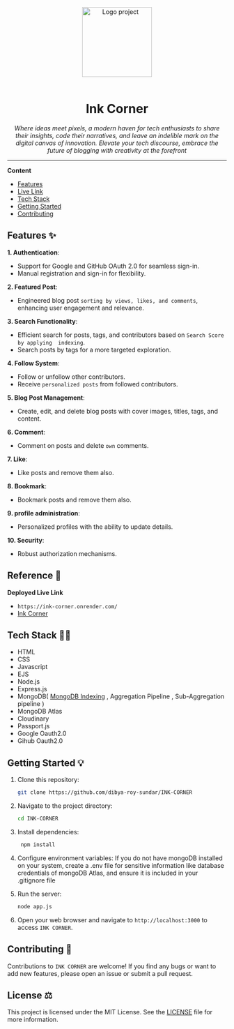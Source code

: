<div align="center">
  <a href="#">
  	<img src="https://media.giphy.com/media/JIX9t2j0ZTN9S/giphy-downsized.gif" alt="Logo project" height="160" />
  </a>
  <br>
  <br>
  <p>
    <h1>Ink Corner</h1>
  </p>
  <p>
     <i>Where ideas meet pixels, a modern haven for tech enthusiasts to share their insights, code their narratives, and leave an indelible mark on the digital canvas of innovation. Elevate your tech discourse, embrace the future of blogging with creativity at the forefront</i>
  </p>
  <p>



  </p>
</div>

---

**Content**

* [Features](https://github.com/dibya-roy-sundar/INK-CORNER?tab=readme-ov-file#features-)
* [Live Link](https://github.com/dibya-roy-sundar/INK-CORNER?tab=readme-ov-file#reference-)
* [Tech Stack](https://github.com/dibya-roy-sundar/INK-CORNER?tab=readme-ov-file#tech-stack-)
* [Getting Started ](https://github.com/dibya-roy-sundar/INK-CORNER?tab=readme-ov-file#getting-started-)
* [ Contributing ](https://github.com/dibya-roy-sundar/INK-CORNER?tab=readme-ov-file#contributing-)


## Features ✨
**1. Authentication**:
* Support for Google and GitHub OAuth 2.0 for seamless sign-in.
* Manual registration and sign-in for flexibility.

**2. Featured Post**:
*  Engineered blog post ```sorting by views, likes, and comments```, enhancing user engagement and relevance.

**3. Search Functionality**:
* Efficient search for posts, tags, and contributors based on ```Search Score by applying  indexing```.
* Search posts by tags for a more targeted exploration.

**4. Follow System**:
* Follow or unfollow other contributors.
* Receive ```personalized posts``` from followed contributors.

**5. Blog Post Management**:
* Create, edit, and delete blog posts with cover images, titles, tags, and content.

**6. Comment**:
* Comment on posts and delete ```own``` comments.

**7. Like**:
* Like  posts and remove them also.

**8. Bookmark**:
* Bookmark  posts and remove  them also.

**9. profile administration**:
* Personalized profiles with the ability to update details.
  
**10. Security**:
* Robust  authorization mechanisms.




## Reference 🐙
**Deployed Live Link**

* ```https://ink-corner.onrender.com/```
* [Ink Corner](https://ink-corner.onrender.com/)

## Tech Stack 🧑‍💻
* HTML
* CSS
* Javascript
* EJS
* Node.js
* Express.js
* MongoDB( [MongoDB Indexing](https://dibya-roy.hashnode.dev/boost-database-performance-in-mongodb-by-indexing) , Aggregation Pipeline , Sub-Aggregation pipeline )
* MongoDB Atlas
* Cloudinary
* Passport.js
* Google Oauth2.0
* Gihub Oauth2.0

	 

## Getting Started 💡
1. Clone this repository:
   
	  ```bash
	  git clone https://github.com/dibya-roy-sundar/INK-CORNER
	  ```

2. Navigate to the project directory:
   
	  ```bash
	  cd INK-CORNER
	 ```

3. Install dependencies:
   
	  ```bash
	   npm install
	  ```
   
4. Configure environment variables: If you do not have mongoDB installed on your system, create a .env file for sensitive information like database credentials of mongoDB Atlas, and ensure it is included in your .gitignore file
   
5. Run the server:
   
	  ```bash
	  node app.js
	  ```
6. Open your web browser and navigate to `http://localhost:3000` to access `INK CORNER`.


## Contributing 🍰
Contributions to `INK CORNER` are welcome! If you find any bugs or want to add new features, please open an issue or submit a pull request.


## License ⚖️
This project is licensed under the MIT License. See the [LICENSE](https://github.com/dibya-roy-sundar/INK-CORNER/blob/master/LICENSE) file for more information.



